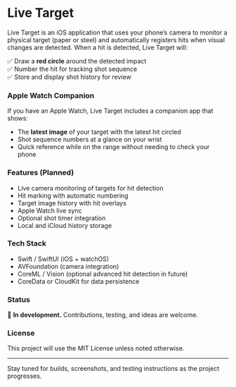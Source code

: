 # Live Target

Live Target is an iOS application that uses your phone’s camera to monitor a physical target (paper or steel) and automatically registers hits when visual changes are detected. When a hit is detected, Live Target will:

✅ Draw a **red circle** around the detected impact  
✅ Number the hit for tracking shot sequence  
✅ Store and display shot history for review

### Apple Watch Companion

If you have an Apple Watch, Live Target includes a companion app that shows:

- The **latest image** of your target with the latest hit circled
- Shot sequence numbers at a glance on your wrist
- Quick reference while on the range without needing to check your phone

### Features (Planned)

- Live camera monitoring of targets for hit detection
- Hit marking with automatic numbering
- Target image history with hit overlays
- Apple Watch live sync
- Optional shot timer integration
- Local and iCloud history storage

### Tech Stack

- Swift / SwiftUI (iOS + watchOS)
- AVFoundation (camera integration)
- CoreML / Vision (optional advanced hit detection in future)
- CoreData or CloudKit for data persistence

### Status

🚧 **In development.** Contributions, testing, and ideas are welcome.

### License

This project will use the MIT License unless noted otherwise.

---

Stay tuned for builds, screenshots, and testing instructions as the project progresses.

